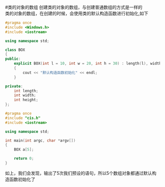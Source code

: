 #类的对象的数组
创建类的对象的数组，与创建普通数组的方式是一样的        
类的对象的数组，在创建的时候，会使用类的默认构造函数进行初始化,如下        
```cpp
#pragma once
#include <Windows.h>
#include <iostream>

using namespace std;

class BOX
{
public:
	explicit BOX(int l = 10, int w = 20, int h = 30) : length(l), width(w), height(h)
	{
		cout << "默认构造函数初始化" << endl;
	}

private:
	int length;
	int width;
	int height;
};
```
```cpp
#pragma once
#include "cis.h"
#include <iostream>

using namespace std;

int main(int argc, char *argv[])
{
	BOX a[5];

	return 0;
}
```
如上，我们会发现，输出了5次我们预设的语句，所以5个数组对象都通过默认构造函数初始化了           




